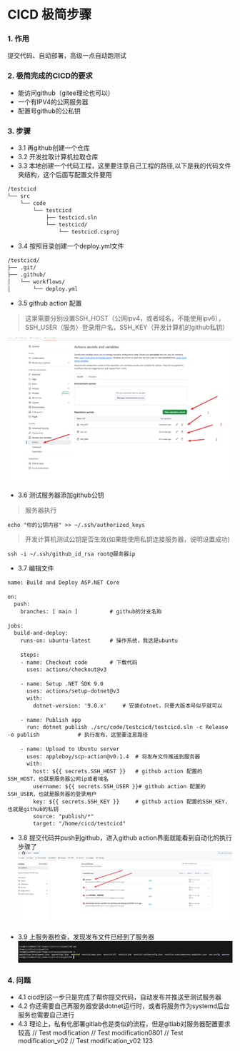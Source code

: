 # CICD 极简步骤

### 1. 作用
提交代码、自动部署，高级一点自动跑测试
### 2. 极简完成的CICD的要求
- 能访问github（gitee理论也可以）
- 一个有IPV4的公网服务器
- 配置号github的公私钥
### 3. 步骤

- 3.1 再github创建一个仓库
- 3.2 开发拉取计算机拉取仓库
- 3.3 本地创建一个代码工程，这里要注意自己工程的路径,以下是我的代码文件夹结构，这个后面写配置文件要用
```
/testcicd
└── src
    └── code
        └── testcicd
            ├── testcicd.sln
            └── testcicd/
                └── testcicd.csproj
```
- 3.4 按照目录创建一个deploy.yml文件
```
/testcicd/
├── .git/
├── .github/
│   └── workflows/
│       └── deploy.yml
```
- 3.5 github action 配置

> 这里需要分别设置SSH_HOST（公网ipv4，或者域名，不能使用ipv6），SSH_USER（服务）登录用户名，SSH_KEY（开发计算机的github私钥）

![alt text](image.png)
  
- 3.6 测试服务器添加github公钥

> 服务器执行
```
echo "你的公钥内容" >> ~/.ssh/authorized_keys
```
> 开发计算机测试公钥是否生效(如果能使用私钥连接服务器，说明设置成功)
```
ssh -i ~/.ssh/github_id_rsa root@服务器ip
```
- 3.7 编辑文件
```
name: Build and Deploy ASP.NET Core

on:
  push:
    branches: [ main ]          # github的分支名称

jobs:
  build-and-deploy:
    runs-on: ubuntu-latest      # 操作系统，我这是ubuntu

    steps:
    - name: Checkout code       # 下载代码
      uses: actions/checkout@v3

    - name: Setup .NET SDK 9.0
      uses: actions/setup-dotnet@v3
      with:
        dotnet-version: '9.0.x'     # 安装dotnet，只要大版本号似乎就可以

    - name: Publish app
      run: dotnet publish ./src/code/testcicd/testcicd.sln -c Release -o publish            # 执行发布，这里要注意路径

    - name: Upload to Ubuntu server
      uses: appleboy/scp-action@v0.1.4  # 将发布文件推送到服务器
      with:
        host: ${{ secrets.SSH_HOST }}   # github action 配置的SSH_HOST，也就是服务器公网ip或者域名
        username: ${{ secrets.SSH_USER }}# github action 配置的SSH_USER，也就是服务器的登录用户
        key: ${{ secrets.SSH_KEY }}     # github action 配置的SSH_KEY，也就是github的私钥
        source: "publish/*"
        target: "/home/cicd/testcicd"

```

- 3.8 提交代码并push到github，进入github action界面就能看到自动化的执行步骤了
![alt text](image-1.png)

- 3.9 上服务器检查，发现发布文件已经到了服务器
![alt text](image-2.png)

### 4. 问题

- 4.1 cicd到这一步只是完成了帮你提交代码，自动发布并推送至测试服务器
- 4.2 你还需要自己再服务器安装dotnet运行时，或者将服务作为systemd后台服务也需要自己进行
- 4.3 理论上，私有化部署gitlab也是类似的流程，但是gitlab对服务器配置要求较高
// Test modification
// Test modification0801
// Test modification_v02
// Test modification_v02
123
